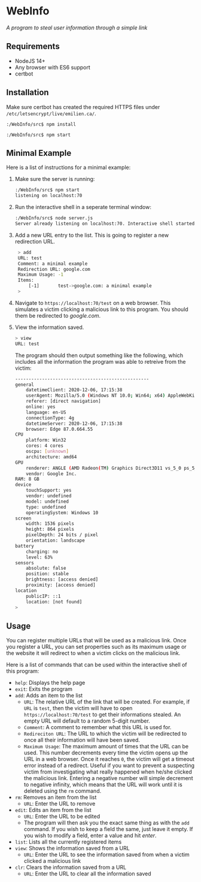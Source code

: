 # WebInfo

_A program to steal user information through a simple link_

## Requirements

- NodeJS 14+
- Any browser with ES6 support
- certbot

## Installation

Make sure certbot has created the required HTTPS files under `/etc/letsencrypt/live/emilien.ca/`.

`:/WebInfo/src$ npm install`

`:/WebInfo/src$ npm start`

## Minimal Example

Here is a list of instructions for a minimal example:

1. Make sure the server is running:

   ```bash
   :/WebInfo/src$ npm start
   listening on localhost:70
   ```

2. Run the interactive shell in a seperate terminal window:

   ```bash
   :/WebInfo/src$ node server.js
   Server already listening on localhost:70. Interactive shell started.
   ```

3. Add a new URL entry to the list. This is going to register a new redirection URL.

   ```bash
    > add
    URL: test
    Comment: a minimal example
    Redirection URL: google.com
    Maximum Usage: -1
    Items:
        [-1]       test->google.com: a minimal example
    >
   ```

4. Navigate to `https://localhost:70/test` on a web browser. This simulates a victim clicking a malicious link to this program. You should them be redirected to _google.com_.
5. View the information saved.

   ```bash
   > view
   URL: test
   ```

   The program should then output something like the following, which includes all the information the program was able to retreive from the victim:

   ```bash
   --------------------------------------------------
   general
       datetimeClient: 2020-12-06, 17:15:38
       userAgent: Mozilla/5.0 (Windows NT 10.0; Win64; x64) AppleWebKit/537.36 (KHTML, like Gecko) Chrome/87.0.4280.67 Safari/537.36 Edg/87.0.664.55
       referer: [direct navigation]
       online: yes
       language: en-US
       connectionType: 4g
       datetimeServer: 2020-12-06, 17:15:38
       browser: Edge 87.0.664.55
   CPU
       platform: Win32
       cores: 4 cores
       oscpu: [unknown]
       architecture: amd64
   GPU
       renderer: ANGLE (AMD Radeon(TM) Graphics Direct3D11 vs_5_0 ps_5_0)
       vendor: Google Inc.
   RAM: 8 GB
   device
       touchSupport: yes
       vendor: undefined
       model: undefined
       type: undefined
       operatingSystem: Windows 10
   screen
       width: 1536 pixels
       height: 864 pixels
       pixelDepth: 24 bits / pixel
       orientation: landscape
   battery
       charging: no
       level: 63%
   sensors
       absolute: false
       position: stable
       brightness: [access denied]
       proximity: [access denied]
   location
       publicIP: ::1
       location: [not found]
   >
   ```

## Usage

You can register multiple URLs that will be used as a malicious link. Once you register a URL, you can set properties such as its maximum usage or the website it will redirect to when a victim clicks on the malicious link.

Here is a list of commands that can be used within the interactive shell of this program:

- `help`: Displays the help page
- `exit`: Exits the program
- `add`: Adds an item to the list
  - `URL`: The relative URL of the link that will be created. For example, if `URL` is `test`, then the victim will have to open `https://localhost:70/test` to get their informations stealed. An empty URL will default to a random 5-digit number.
  - `Comment`: A comment to remember what this URL is used for.
  - `Redireciton URL`: The URL to which the victim will be redirected to once all their information will have been saved.
  - `Maximum Usage`: The maximum amount of times that the URL can be used. This number decrements every time the victim opens up the URL in a web browser. Once it reaches `0`, the victim will get a timeout error instead of a redirect. Useful if you want to prevent a suspecting victim from investigating what really happened when he/she clicked the malicious link. Entering a negative number will simple decrement to negative infinity, which means that the URL will work until it is deleted using the `rm` command.
- `rm`: Removes an item from the list
  - `URL`: Enter the URL to remove
- `edit`: Edits an item from the list
  - `URL`: Enter the URL to be edited
  - The program will then ask you the exact same thing as with the `add` command. If you wish to keep a field the same, just leave it empty. If you wish to modify a field, enter a value and hit _enter_.
- `list`: Lists all the currently registered items
- `view`: Shows the information saved from a URL
  - `URL`: Enter the URL to see the information saved from when a victim clicked a malicious link
- `clr`: Clears the information saved from a URL
  - `URL`: Enter the URL to clear all the information saved
